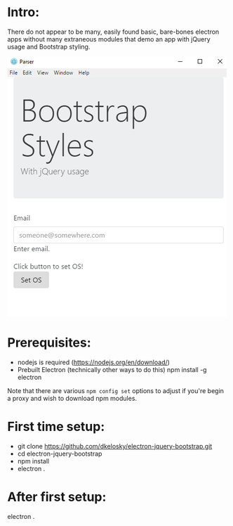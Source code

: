 Intro:
======
There do not appear to be many, easily found basic, bare-bones electron apps without many extraneous modules that demo an app
with jQuery usage and Bootstrap styling.  

![Alt text](Screenshot.jpeg?raw=true "Screen shot")

Prerequisites:
==============
* nodejs is required (https://nodejs.org/en/download/)
* Prebuilt Electron (technically other ways to do this)
  npm install -g electron 

Note that there are various `npm config set` options to adjust if you're begin a proxy and wish to download npm modules.

First time setup:
=================
* git clone https://github.com/dkelosky/electron-jquery-bootstrap.git
* cd electron-jquery-bootstrap
* npm install 
* electron .

After first setup:
==================
electron . 
